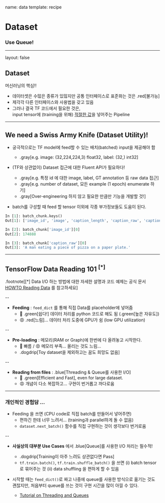 name: data
template: recipe

# Dataset

### Use Queue!



---

layout: false

## Dataset

머신러닝의 핵심!!

- 데이터셋은 수많은 종류가 있많지만 공통 인터페이스로 표준화는 것은 .red[불가능]
- 제각각 다른 인터페이스와 사용법을 갖고 있음
- 그러나 결국 TF 코드에서 필요한 것은,
  <br/> input tensor에 (training을 위해) <u>적절한 값</u>을 넣어주는 Pipeline





---


## We need a Swiss Army Knife (Dataset Utility)!

- 궁극적으로는 TF model에 feed할 수 있는 배치(batched) input을 제공해야 함
  - .gray[e.g. image: (32,224,224,3) float32, label: (32,) int32]
- (TF와 상관없이) Dataset 접근에 대한 Fluent API가 필요하다!
  - .gray[e.g. 특정 id 에 대한 image, label, GT annotation 등 raw data 접근]
  - .gray[e.g. number of dataset, 모든 example (1 epoch) enumerate 하기]
  - .gray[Over-engineering 하지 않고 필요한 만큼만 기능을 개발할 것!]


- batch를 구성할 때 feed 할 tensor 이외에 각종 부가정보들도 도움이 된다.

```python
In [1]: batch_chunk.keys()
Out[1]: ['image_id', 'image', 'caption_length', 'caption_raw', 'caption_words']

In [2]: batch_chunk['image_id'][0]
Out[2]: 174888

In [3]: batch_chunk['caption_raw'][0]
Out[3]: 'A man eating a piece of pizza on a paper plate.'
```




---

## TensorFlow Data Reading 101 <sup>[\*]</sup>

.footnote[[\*] Data I/O 하는 방법에 대한 자세한 설명과 코드 예제는 공식 문서 [HOWTO Reading Data][howto-reading-data] 를 참고하세요]

[howto-reading-data]: https://www.tensorflow.org/how_tos/reading_data/

--

- **Feeding** : `feed_dict` 를 통해 직접 Data를 placeholder에 넣어줌
  - 💚 .green[쉽다!] 데이터 처리를 python 코드로 해도 됨 (.green[높은 자유도])
  - 😡 .red[느림]... 데이터 처리 도중에 GPU가 쉼 (low GPU utilization)

--

- **Pre-loading** : 메모리(RAM or Graph)에 한번에 다 올려놓고 시작한다.
  - 💚 빠름 / 😡 메모리 부족... 올리는 것도 느림...
  - .dogdrip[Toy dataset을 제외하고는 꿈도 희망도 없음]

--

- **Reading from files** : .blue[Threading & Queue를 사용한 I/O]
  - 💚 .green[Efficient and Fast], even for large dataset.
  - 😡 개념이 다소 복잡하고... 구현이 번거롭고 까다로움

---

### 개인적인 경험담 ...

- Feeding 을 쓰면 (CPU code로 직접 batch를 만들어서 넣어주면)
  - 편하긴 한데 너무 느려서... (training과 parallel하게 돌 수 없음)
  - `dataset.next_batch()` 함수를 직접 구현하는 것이 생각보다 번거로움

--

<p>

- **사실상의 대부분 Use Cases** 에서 .blue[Queue]를 사용한 I/O 처리는 필수적!
  - .dogdrip[Training이 아주 느려도 상관없다면 Pass]
  - `tf.train.batch()`, `tf.train.shuffle_batch()` 을 쓰면
      (i) batch tensor로 묶어주는 것 (ii) data shuffling 을 편하게 할 수 있음

- 시작할 때는 `feed_dict()`로 짜고 나중에 queue를 사용한 방식으로 옮기는 것도 괜찮지만,
  처음부터 queue를 쓰는 것이 구현 시간을 많이 아낄 수 있다.
  - [Tutorial on Threading and Queues](https://www.tensorflow.org/how_tos/threading_and_queues/)


